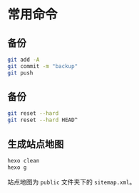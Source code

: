 # 常用命令

## 备份

```sh
git add -A
git commit -m "backup"
git push
```

## 备份

```sh
git reset --hard 
git reset --hard HEAD^
```



## 生成站点地图

```sh
hexo clean
hexo g
```

站点地图为 `public` 文件夹下的 `sitemap.xml`。

